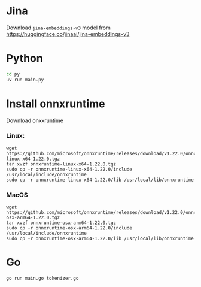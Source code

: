 # Jina

Download `jina-embeddings-v3` model from https://huggingface.co/jinaai/jina-embeddings-v3

# Python

```bash
cd py
uv run main.py
```

# Install onnxruntime

Download onxxruntime

### Linux:

```
wget https://github.com/microsoft/onnxruntime/releases/download/v1.22.0/onnxruntime-linux-x64-1.22.0.tgz
tar xvzf onnxruntime-linux-x64-1.22.0.tgz
sudo cp -r onnxruntime-linux-x64-1.22.0/include /usr/local/include/onnxruntime
sudo cp -r onnxruntime-linux-x64-1.22.0/lib /usr/local/lib/onnxruntime

```

### MacOS

```
wget https://github.com/microsoft/onnxruntime/releases/download/v1.22.0/onnxruntime-osx-arm64-1.22.0.tgz
tar xvzf onnxruntime-osx-arm64-1.22.0.tgz
sudo cp -r onnxruntime-osx-arm64-1.22.0/include /usr/local/include/onnxruntime
sudo cp -r onnxruntime-osx-arm64-1.22.0/lib /usr/local/lib/onnxruntime

```

# Go

```bash
go run main.go tokenizer.go
```
